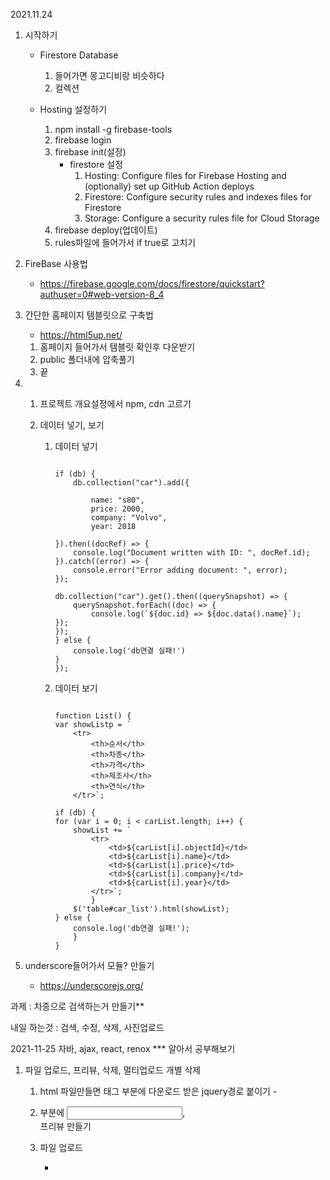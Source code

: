 2021.11.24

1. 시작하기
    - Firestore Database
        1. 들어가면 몽고디비랑 비슷하다
        2. 컬렉션
        <!--table ---- collection
        - row ---------- document
        그리고 몽고디비와 같이 정렬이없고, 순서도 따로 없다--> 

    -   Hosting 설정하기 
        1. npm install -g firebase-tools
        2. firebase login
        3. firebase init(설정)
            - firestore 설정 
              1. Hosting: Configure files for Firebase Hosting and (optionally) set up GitHub Action deploys
              2. Firestore: Configure security rules and indexes files for Firestore
              3. Storage: Configure a security rules file for Cloud Storage
        4. firebase deploy(업데이트)    <!-- 외부에서 하게 되면 사용이 끝나고 logout을 한다-->     
        5. rules파일에 들어가서 if true로 고치기       
        


2. FireBase 사용법
    - https://firebase.google.com/docs/firestore/quickstart?authuser=0#web-version-8_4


3. 간단한 홈페이지 템블릿으로 구축법
    - https://html5up.net/

    1) 홈페이지 들어가서 템블릿 확인후 다운받기
    2) public 폴더내에 압축풀기
    3) 끝    


4. 
    1. 프로젝트 개요설정에서 npm, cdn 고르기

    2. 데이터 넣기, 보기

        1) 데이터 넣기

            ```

            if (db) {
                db.collection("car").add({

                    name: "s80",
                    price: 2000,
                    company: "Volvo",
                    year: 2018

            }).then((docRef) => {
                console.log("Document written with ID: ", docRef.id);
            }).catch((error) => {
                console.error("Error adding document: ", error);
            });

            db.collection("car").get().then((querySnapshot) => {
                querySnapshot.forEach((doc) => {
                    console.log(`${doc.id} => ${doc.data().name}`);
            });
            });
            } else {
                console.log('db연결 실패!')
            }
            });

            ```

        2) 데이터 보기

            ```      

            function List() {
            var showListp = `
                <tr>
                    <th>순서</th>
                    <th>차종</th>
                    <th>가격</th>
                    <th>제조사</th>
                    <th>연식</th>
                </tr>`;

            if (db) {
            for (var i = 0; i < carList.length; i++) {
                showList += `
                    <tr>
                        <td>${carList[i].objectId}</td>
                        <td>${carList[i].name}</td>
                        <td>${carList[i].price}</td>
                        <td>${carList[i].company}</td>
                        <td>${carList[i].year}</td>
                    </tr>`;
                    }
                $('table#car_list').html(showList);
            } else {
                console.log('db연결 실패!');
                }
            }

            ```

5. underscore들어가서 모듈? 만들기
    - https://underscorejs.org/ 
    <!-- 이번에는 안했음 -->



과제 : 차종으로 검색하는거 만들기**

내일 하는것 : 검색, 수정, 삭제, 사진업로드





2021-11-25
 자바, ajax, react, renox *** 알아서 공부해보기

1. 파일 업로드, 프리뷰, 삭제, 멀티업로드 개별 삭제

    1) html 파일만들면 <head> 태그 부분에 다운로드 받은 jquery경로 붙이기
            - <script src="js/jquery.js"></script>

    2) <body> 부분에 <input>, <div>프리뷰 만들기

    3) 파일 업로드
        - <script>를 <body> 아래에 생성해서 사용함

        - 파일이 1개이상 선택되어 실행되게함 

        - 특징
            - FileReader 객체 : 파일 소스를 읽어 들인다
            - XMLHttpRequest 객체를 이용한 Ajax와 유사하다. 
            - fetch, axios, jquery ajax ...
        
        - 이미지를 모두 읽어 들이면 실행하도록 설정한다 *  

        - 함수이름 만들때는 동사 + 명사로 만듦 보통 on 은 이벤트 핸들러(변수 =  동사, 메소드 = 명사)

        - function = 화살표(=>) 함수다

        ```

        function readImage(input) {
            if (input.files.length !=0 && input.files[0]) {
                const reader = new FileReader();
                reader.onload = function (e) {  // * 특징
                    imgTag = `<img src=${e.target.result} />`;
                    $('div#프리뷰name').append(imgTag);
                }
                render.readAsDataURL(input.files[0]);
            }
        }

        ```

    4) 파일 프리뷰       
        - 서버가 실행된 상태에서 테스트 가능

        - jquery는 이벤트가 튀는 경우가 있다

        ```
        function readImage(input) {
            for (var i= 0; i<input.files.length; i++) {
            var readfileURL = URL.createObjectURL(input.files[0]);

            var imgTag = `<img src = ${readfileURL} />`;
            $('div#preview-image').append(imgTag);
            
            // 이미지를 로딩 후에 메모리에서 해제하는 작업
            $('div#preview-image>img').on('load', function(e) {
                URL.revokeObjectURL($(this).attr('src'));
            })
        }

        ```


    5) 프리뷰 파일 삭제

        - 프리뷰함수에 readImage에 같이 쓰면된다

        ```
        <input type="button" id="deleteBtn" value="삭제" />; // 이거를 이미지 태그에 넣는다

        $('input.deleteBtn').on('click', function (evt) {
            $('div#preview-image').html(""); // 이미지 지우기
            inpput.value = ""; // 인풋된 파일명 지우기
        })

        ```

    6) 프리뷰 파일 다중 업로드시 개별 삭제

        - 파일 업로드할때 FileList를 동적으로 변경 시켜야한다

        - input 태그에 index를 넣어서 활용하면 된다

        - 참고사이트 https://coco-log.tistory.com/161

        ```
        <input data-index${input.files[i].lastmodified} type="button" id="deleteBtn" value="삭제" />; 
        // data-index${input.files[i].lastmodified}를 추가해 넣는다

        삭제 태그아래에 추가로 적는다
        var filleArr = Array.from(input.files);
        newArr = fileArr.filter(function (file) {
            return file.lastmodified ! = evt.target.dataset.index;
        });

        var datTransfer = new DataTransfer();
        for(var i=0;  i<newArr. length; i++) {
            DataTransfer.items.add(newArr[i]);
        }
        input.files = DataTransfer.files;

        if (this){
            var imgItem = $(this).prev()
        })

        ```


2. firebase와 결합하기

    1) 위에서 했던걸 그대로 스크립트를 가지고온다.

    2) 태그들을 정리한다.

    3) 이미지 파일 업로드
        - saveBtn 쪽을 수정한다

        ```

        var newFileName = ""; // 개체선언
        var downloadUrl = ""; // 개체선언

        var timestamp = new Date().getTime();
        var fileData = $('input#imageSelector')[0].files[0];
        var fileDataName = fileData.name;
        // 파일 확장자 추출하기
        var suffix = fileDataName.substr(fileData.name.lastIndexOf("."));
        var newFileName = timestamp + suffix;
        // 파일 저장 경로
        var uploadRef = storage.ref();
        // 서버에 저장 하위 폴더 만들기 - 자식폴더 경로에 올리기
        var fileSavePath = uploadRef.child(newFileName);
        console.log("fileSavePath>>>> ", fileSavePath);
        // 파일을 storage에 저장하기 - put()
        var result = fileSavePath.put(fileData).then(function (snapshot) {
          // 사진 저장 완료 후 처리 부분.
          snapshot.ref.getDownloadURL().then(function (downloadUrl) {
            saveData(name, price, company, year, newFileName, downloadUrl);
          }).catch(function (err) {
            console.error(">>>>> Error get downloadUrl : ", err);
          });
        }).catch(function (err2) {
          console.error(">>>>> Error put file : ", err2);
        });

        ```

    4) 삭제 구현
        - loadData쪽을 수정한다

        ```

        showList(); //showList를 호출한다
          $('input.delRowBtn').on('click', function (evt) {
            
            // 이미지 삭제, 데이터 삭제
            var objectId = evt.target.dataset.index;
            var imgUrl = evt.target.dataset.imgurl;

            console.log(imgUrl); // 선언한 imgURL이 잘오나 확인한다

            db.collection('cars').doc(objectId).delete().then(function () {
              var delImgRef = storage.ref().child(imgUrl).delete().then(function () {
                alert('이미지와 데이터 삭제 완료');
                loadData();
              }).catch(function (err2) {
                console.log('이미지 삭제 실패 >>> ', err2);
              }) // 이미지 삭제가 안되면 보통 index쪽에서 호출이 안되는  문제가 있다
            }).catch(function (err) {
              console.log('데이타 삭제 실패 >>> ', err);
            });

        ```
        


11.25과제 수정, 상세보기

11.29

- 김범준 강사님 git주소
    - https://github.com/comstudy21joon/addinedu

- heroku(무료)
    - firebase와 유사하다. 파이썬이나 노드js를 사용 가능하다
        - 사이트 주소 https://www.heroku.com/

- firebase는 노드js를 사용하려면 functions를 사용하는데 이거는 유료다. 때문에 nodejs를 하는건 AWS가 더 유용하다.

- 클라우드 서비스
    - 참고 자료
        - https://m.blog.naver.com/PostView.naver?isHttpsRedirect=true&blogId=acornedu&logNo=220965470213

    - iaas = AMW (아마존같은것) 
        - 서버를 직접 구축하고 사용 하는것

    - PaaS = 파이어베이스,히로쿠,윈도우 (지금 배우고 있는것)
        - 서버를 구축안하고 사용하는것(개발만 하면 되는것)

    - SaaS = 일반사용자가쓰는 클라우드서비스
        - 네이버클라우드 구글클라우드같은것

1. React와 Firebase 연동하기

    1). react 폴더로 선언하기 
        - cmd 창에 ' npx create-react-app . '
    
    2) git허브 하기
        - git init
        - git remote add origin 주소
        - git add .
        - git push -u origin master 

    3) firebase 설치
        - 8 버전 설치하기(react할 폴더에)
            - npm install -s firebase@8 (-s는 이곳에만 설치//@8은 8버전으로 설치 한다는 뜻)
            - firebase를 dependencies에 추가하기 위해서 설치해야한다
        
        - 여태까지 우리는 firebase를 CDN으로 사용했는데 REACT에서는 NPM방식으로 해야하기때문에
            모듈을 만들어 설정을 해야한다.

        - 나중에 만들어서 build를 한다. 그것으로 나온 결과를 통해서 firebase로 deploy를 한다 때문에 따로만드는게    편하다(같이 만들어도 되지만 복잡하게 꼬일 수 도 있기 때문에)
            - npm run build를 사용하면 모든결과물이 하나로 묶인다. 이걸 build 폴더로 옮겨서 firebase로 옮겨서 deploy를 한다 (보통 REACT 완성하고 사용한다)

        
        1) 다운이 끝나면 src 폴더에 fbase.js를 만든다

        2) fbase.js에 기록한다
            ```
            import firebase from "firebase/app"

            // 이 내용은 firebase에서 내가 만든 프로젝트 설정 아래에 npm에 있다
            const firebaseConfig = {
                apiKey: ,
                authDomain: ,
                projectId: ,
                storageBucket: ,
                messagingSenderId: ,
                appId: ,
                measurementId: 
            };        

            export default firebase.initializeApp(firebaseConfig)
                //default는 한개만 넘긴다. const는 여러개를 넘긴다
            ```
            
            - fbase.js로 들어가서 id값들을 (process.env.설정값)으로 바꾼다

        3) index.js 들어간다

            ```
            import firebase from './fbase'
            ```

            입력한다.

        4) 인증키는 .env파일에 숨겨두고 깃허브에 올라가지 공개안되게 해야한다.
            - apiKey와 appId는 필수적으로 숨겨주는게 좋다

            - 프로젝트 진행할 폴더에 .env 파일을 만든다
                ```
                REACT_APP_API_KEY= 
                REACT_APP_PROJECT_ID= 
                REACT_APP_MESSAGING_SENDER_ID= 
                REACT_APP_APP_ID=
                
                //REACT_APP(REACT_APP은 환경변수이다)_APP_ID(변수이름)
                id종류는 다가려주는게 좋다
                ```

            - .gitignore 파일에 #misc있는 곳에 .env 를 추가로 적어준다
                - .env를 add할때 제외한다는 것이다.


    4) src 폴더 아래에 components와 routes 폴더를 만든다
        - routes 폴더에는 Aut.js, EditProfile.js, Home.js, Profile.js를 만든다
            - Auth.js, EditProfile.js, Home.js, Profile.js에 코딩을 한다
                ```
                export default function Auth() {
                    return (
                        <div>Auth page</div>
                    );
                }  
                    // 나머지는 이름만 바꿔서하면된다. 화살표 함수 사용가능
                ```

        - components 폴더에는 기존에 App.js를 이동시키고 Router.js를 만든다
            - npm install -s react-router-dom 을한다

        
    5) Router.js 에 코딩을 한다
            ```
            import { BrowserRouter, Route, Routes} from "react-router-dom";
            import Home from "../routes/Home";
            import Profile from "../routes/Profile";
            import Auth from "../routes/Auth";


            export default function AppRouter () {
                return(
                    <BrowserRouter>
                        <Routes>
                            <Route exact path="/" element={<Home />}>                    
                            </Route>
                            <Route exact path="/profile" element={<Profile />}>                    
                            </Route>
                            <Route exact path="/auth" element={<Auth />}>                    
                            </Route>
                        </Routes>
                    </BrowserRouter>
                )
            }
            ```

    6) App.js도 수정을 한다
        ```
        import AppRouter from "./Router";


        function App() {
        return (
            <AppRouter />
        );
        }

        export default App;

        ```
    7) 구글 아이디와 깃허브 추가하기
        - firebase 홈페이지에 들어간다

        - AuthenTication에 들어가서 Sing-in method에 들어가 새 제공탭에서 구글, 이메일 , 깃허브를 추가한다

        - 깃허브 추가방법은 깃허브를 누르고 url을 복사한 후에 깃허브 홈페이지들어가서 setting 탭으로 들어가 oAuth에 들어가서 url을 집어넣고 계정을 복사해서 넣고 비밀번호를 넣는다


2. firebase 요소들 가져오는 방법
    - fbase.js에 들어간다.
    - 사용할 요소들을 import 하고 export 한다
        ```        
        import "firebase/auth"; (계정)
        import "firebase/firesotre"; (데이터베이스 저장)
        import "firebase/storage"; (파일 저장)

        export const authService = firebase.auth();
        export const storageService = firebase.storage();
        export const dbService = firebase.firestore();
        export const firebaseInstance = firebase;

        ```

    - storage와 firesotre(db)의 차이점은?
        - storage는 파일 또는 물리적 저장소의 객체 스토리가 될 수 있다
        - db는 조직화된 데이터가 저장된 장소이다

        - db는 storage의 일종이다

        - sotrage는 텍스트, 이미지, 영상등 다양한 종류가 저장이가능하다
        - db는 ID, record, 거래정보 같은 구조적 또는 반구조적 데이터가 저장이된다.

        - 즉, 스토리지는 파일형태가 되면 무엇이든 담을 수 있고, DB는 담기위해서 가공해야한다. 예를 들면 글의 제목과 내용은 DB에 저장이 되지만, 업로드 파일들은 스토리지에 저장이 된다.

    - firebase 요소가 필요한곳에 import해주면 끝난다
        ```
        만약에 Auth.js에서 authService와 firebaseInstance를 사용 하고 싶다면
        Auth.js에 들어간후에

        import { authService, firebaseInstance //사용할 요소들 } from "fbase";

        를 입력하면 된다
        ```


3. src 기본 베이스 경로로 지정하기
    - 제일 상단 폴더에 전역으로 작용하도록 파일을 만든다. 
    - jsconfig.json으로 만들었다
        ```
        {
            "compilerOptions": {
                "baseUrl": "src"
            },
            "include": ["src"]
        }
        ```
        를 입력하면 된다.


4. 네비 바 만들기
    - componets 폴더에 Nav.js를 만든다

    - 네비바는 웹 사이트에서 가장 많이 클릭하는 것으로 모든페이지에 들어가는게 좋다

    - 메뉴를 의미하는 것으로 보기도 좋고 편리하게 만들수 있다

    - React에서 react-router를 이용해 페이지 전환을 하기위해서는 react-router-dom의 Link 요소를 이용해야한다
        ```
        import { Link } from "react-router-dom";
        ```
        이걸 상단부에 입력을 한다.

    - 나머지는 다른것과 똑같이 함수를 만들고 export 시킨다.


5. App.js 설정하기
    - 이곳을 통해서 설정한 요소들을 모아서 index.js로 이동하여 웹을 구성한다

    - 메인페이지 같은 것이다

6. Router.js 
    - Route는 페이지를 연결시켜주는 것이다.

    - Router.js는 그런 파일은 아니지만 App.js에 입력이 많다면 복잡해서 중간다리로 생각하고 만들었다.

    - 중간다리로 다른요소들을 가지고와서 조합한다.(firebase,메인페이지,Navi,회원가입등등)

    - react-router-dom에 내장된 컴포넌트들(BrowserRouter, Routes, Route, Link)
        - BrowserRouter : html5의 history API를 통해 UI를 업데이트한다
        - Routes : Route로 생성된 자식요소 중에 매칭되는 첫번째 Route를 렌더링해준다 이것을 이용해 특정 컴포넌트만 렌더링 해서 화면에 띄울 수 있다.
        - Route : 요소별로 원하는 url을 지정한다.
        - Link: 지정한 URL로 이동하게 해준다 새로운페이지를 불러오는 것이므로 기존 요소들의 상태값은 소멸된다.
    
    - 로그인하고 로그아웃 만들기
        ```
        // 내장컴포넌트가져오기
        import { BrowserRouter, Routes, Route } from "react-router-dom";

        // 가지고온 요소들
        import Home from "routes/Home";
        import Profile from "routes/Profile";
        import Auth from "routes/Auth";
        import EditProfile from "routes/EditProfile";

        //네비바
        import Nav from "components/Nav";

        export default function AppRouter({ isLoggedIn, setIsLoggedIn //가지고갈 요소 }) {
        return (
            <BrowserRouter>
            <Nav />
            <Routes>
                {isLoggedIn ? ( // 로그인이 된다면
                <>
                    <Route exact path="/" element={<Home />} />
                    <Route path="/profile" element={<Profile />} />
                    <Route path="/edit" element={<EditProfile />} />
                </>
                ) : (   // 로그인 상태가 아니라면 회원가입을 띄운다
                <Route exact path="*" element={<Auth />} />
                )}
            </Routes>
            </BrowserRouter>
        );
        }       

        ```

7. 회원가입과 로그인 만들기
    - Auth.js가 로그인상태가 아니라면 띄우는 것으로 여기에 구성한다

    - firebase에서 회원가입서비스와 firebase 객체를 사용해야한다

    - Hook 구조분해이다
        - 참고사이트 https://developer.mozilla.org/ko/docs/Web/JavaScript/Reference/Operators/Destructuring_assignment

        ```
        //Hook에서 요소를 빼내서 선언하는 것
        var ~~~ = [요소, 요소, 요소];        
        ```

    - useState를 사용해서 클래스 기반 컴포넌트함수를 제작한다. 첫번째 원소는 상태값을 저장할 변수고, 두번째 원소는 상태값을 갱신할 때 사용 할 함수다.
        - 상태 값 갱신 함수를 사용하지 않고 직접 젼수를 다른 상태값으로 하면 반영이 안된다
        - 클래스 컴포넌트에서 state갱신할 때는 반드시 setState를 사용해야 한다.
        - 값이 바뀌면 자동으로 렌더링 된다.

    - firebase에 저장된 SNS아이디로 로그인하기
        - SNS 함수는 firebase auth에 저장된 함수를 부르면된다.
        ```

        const onSnsLogin = async function (event) {
            
            // fbase.js에  firebase 객체를 사용하도록 설정 필요하다.
            var provider;
            if (event.target.name === "google") {
            provider = new firebaseInstance.auth.GoogleAuthProvider();
            } else if (event.target.name === "github") {
            provider = new firebaseInstance.auth.GithubAuthProvider();
            }
            const data = await authService.signInWithPopup(provider);
            console.log(data);
        };

        ```

    -
8. 로그아웃 처리
    - 로그인 후에는 Home.js 가 나오는데 로그아웃 버튼을 만든다
    - 그 후에 파이어베이스에서 있는 로그아웃 처리를 사용한다

    ```
    <button
        onClick={function (event) {
          authService.signOut(); // 파이어베이스 로그아웃 처리
        }}>
        Logout
    </button>
    ```


11.30

li에 key값

1. 복습한 것
    - 보내 줄 요소들 한테 태그에 추가한다
    ```
    하위 요소에 있는 Message에 msg, userObj를 주고싶다 하면 태그에 이렇게 추가하면 된다
    ex) <Message msg={msg} userObj={userObj} />
    ```

    - useState를 많이 사용한다. 다시 확인해보기

    - true flase로 로그인하고 안했다면 나오는 버튼 만들기
        - 구조
        ```
        {상태값 ? (
            <나타낼 html>            
        ) : (
            <아닐때 나올 html>
        )}
        ```

        - 적용 예시
        ```
        <li>
            {isLoggedIn ? ( // 로그인이 되어있다면
            <button
                onClick={function (event) {
                authService.signOut(); // 파이어베이스 로그아웃 처리
                }}
            >
                Logout
            </button>
            ) : ( // 로그아웃이라면
            <>로그인 되어있지 않음</>
            )}
        </li>
        ```


2. 입력된 글을 삭제하기
    - 함수 만들기
        - async로 클릭시 페이지가 안바뀌게 하기
        - objId로 대상지정 후 삭제
        
    예시)
    ```
    1번 방법
    async function onDelClick(objId) {        
        const data = await dbService.doc(`messages/${objId}`).delete();
    }

    2번 방법
    async function onDelClick(objId) {
        const data = await dbService.collection("messages").doc(objId).delete();
    }

    버튼에 클릭시 함수가 실행해주도록 세팅
    <button
        onClick={function (event) {
            onDelClick(msg.id);
        }}
        >
        삭제
    </button>
    ```
    
3. 로그인된 유저가 맞다면 자기가 쓴글 수정하거나 삭제하기
    - 복습했던 조건문 사용

    - 이번엔 로그인된 유저(userObj.uid)가 글을쓴 유저(creatorId)가 동일인인지 확인

    ```
    <li>
      <span style={{ display: "inline-block", width: "400px" }}>
        {editing ? (
          <input
            type="text"
            value={newMsg}
            onChange={function (event) {
              setNewMsg(event.target.value);
            }}
          />
        ) : (
          <>
            {msg.text}({msg.creatorEmail})
          </>
        )}
      </span>
      {userObj.uid === msg.creatorId ? (
        <>
          <button
            onClick={function (event) {
                setEditing(!editing);
                if (editing){
                    dbService.doc(`message/${msg.id}`).update({text:newMsg})
                }
            }}
          >
            {editing ? "수정완료" : "수정"}
          </button>
          <button
            onClick={function (event) {
              onDelClick(msg.id);
            }}
          >
            삭제
          </button>
        </>
      ) : (
        <></>
      )}
    </li>
    ```

4. 입력된 이미지 실시간 변경하기
    - 실시간 갱신되도록 이벤트 핸들러 사용
        - .get() 대신 .onSnapshot()으로 대체한다
    
    예시
    ```
    useEffect(() => {

        dbService.collection("messages").onSnapshot((snapshot) => {
        const newMsgs = snapshot.docs.map((doc) => {
            return {
            id: doc.id, 
            ...doc.data(), // ...은 구조분해로 기존데이터를 복사해서 사용한다
            };             // 뒤에 놓으면 뒤로 복사해 붙인다
        });
        setMsgs(newMsgs);
        });
    }, []);
    ```

5. 이미지 미리보기, 삭제, 업로드 만들기
    - 파일입력과 삭제를 html만들기
    ```
    //이미지 파일 넣는 버튼생성(image/* 은 image를 모두포함)
    <input type="file" id="image" accept="image/*" onChange={onLoadImg} /> 

    <div id="prev_image">선택 사진 미리보기 :<img width="150" src={imgFiles}    alt="preview" /></div>
      <button onClick={onClearImg}>이미지 삭제</button>

    ```

    - 이미지 임의 URL 생성하기
        - useState를 사용한다
        ```
        const [imgFiles, setImgFiles] = useState("");
        ```

        - input된 이미지 URL을 가져온다
            - onChange로 함수넣는다

        ```
        //URL을 생성(URL.createObjectURL)하고 타겟된 파일을 지정(.files[0])
        onChange((event) => {
            setImgFiles(URL.createObjectURL(event.target.files[0]));
        })
        
        ```

        - 이 URL로 <img> 태그에 src로 경로지정한다

    - 미리보기 이미지 삭제
        - 저장된 URL을 null로 만든다
    
        ```
        function onClearImg() {
            setImgFiles(null);    
        }
        ```

    - 업로드 onSumbit함수 수정
        - 파일이름 지정을 위해 시간과 파일 끝부분 데이터 추출
        ```

        var 시간값 = new Date().getTime()
        var 끝부분 = 이미지.name.substr(이미지.name.lastIndexOf("."))
        var 저장이름 = 시간값 + 끝부분
        
        스토리지에 저장하기
        var 경로값 = storageServic.ref().child(저장이름)
        var 결과 = await 경로값.put(이미지파일)
        db쓸값 = 결과.ref.getDownloadURL()

        그리고 db에 저장되는 곳에
        imageUrl : 쓸값

        ```



12.01

- 강사님 node.js & mongodb 수업 Git 주소
    - https://github.com/comstudy21joon/addinedu_nodejs.git

1. node.js
    1) express
    2) view engine

    3)  노드 설정하기
        - npm init -y (노드 초기화)

        - public/ upload/ views 폴더 만들기

        - git 설정하기
            - git init
            - git remote add origin 경로
            - git add .
            - git commit -m"쓸말"
            - git push -u origin master

        - express 설치 
            - npm install express --save

        - git 이그노어 만들기
            - https://www.toptal.com/developers/gitignore
            - 들어가서 제외할 파일들 설정하고 생성 후에 다른이름 저장으로 만듬

        - nodemon 설치하면 매번 서버를 재실행 안해도됨
            - npm install nodemon --save-dev
            - pack.json 파일에서 script 부분 수정
    
    4) views 폴더에서 ejs나 pug로 사용하면 편함(서브 페이지)
        - view엔진은 서버사이드기술(백앤드)
        - react는 프론트앤드로 다르다
        - ejs 인스톨하기
            - npm install --save ejs (node_module안에 ejs를 저장한다)
    
    5) Post 방식 사용하기
        - // bodyParser 미들웨어 사용 - POST방식 전송에서 body의 데이터를 접근 가능해진다
            ```
            app.use(express.json());
            app.use(express.urlencoded({ extended:true }));
            ```

        - url 변수 받는방법
            - <a href "주소/:(id) ?(id))">
            - : 클론은 반드시 붙여야 한다
            - :(id)는 params로 받는 방법
            - ?(id)는 query로 받는 방법

2. 서버 구축하기
    - express 선언
        ```
        const express = require("express");
        const app = express();        
        ```

    - 라우터 선언
        ```
        const router = express.Router();
        ```

    - 서버생성
        ```
        app.use("/", router);
        const server = http.createServer(app);
        server.listen(3000, () => {
        console.log("서버 실행 중 : http://localhost:3000");
        });
        ```
    
    - views엔진 사용
        ```
        app.set("view engine", "ejs");
        app.set("views", __dirname + "/views");
        ```

    - get방식 기본페이지 틀
        - req와 res순서가 바뀌어선 안된다
        ```
        router.route("/").get((req, res) =>{
            res.end();
        })
        ```
    
    1)  파일을 넣기(read)
        - 선언된 파일 리스트가 있을때 html로 뿌려주는 방법
        - 예를 들어 car_list가 있다
        - 그것을 car_list.ejs에 넣고 싶다
        
        ```
        router.route("/주소").get((req, res) =>{
            var 데이터명 = {title:"list", list: list };

            req.app.render("list", 데이터명, (err, html)=>{
                res.end(html); //res 해야함
            })
        })
        ```
    
    2) 파일 만들기(create)
        - 보내준 파일을 업데이트
        - post 방식사용
        - post는 body에 정보를 받아옴

        ```
        router.route("/주소").post((req,res)=>{
            var 데이터명 ={
                필드명 : req.body.가져온필드명
                ...
            }

            데이터테이블.push(데이터명) // 데이터 만드는 작업
            res.redirect("/이동url경로") // 경로로 새로고침한다 "/경로"에서 /는 절대경로
        })
        ```

    3) 파일 상세보기
        - 상세보기는 read와 같은 get 방식
            ```
            router.route("/주소/:고유번호").get((req, res) =>{
                function 함수명(구유번호) {
                var no = Number(고유번호);
                var 데이터 = null;
                for (var i = 0; i < car_list.length; i++) {
                    if (car_list[i].no == no) {
                    carData = car_list[i];
                    break;
                    }
                }
                return carData;
                }
                var 데이터 = 함수명(req.params.고유번호); //params로 번호를 들고왔기 때문
                req.app.render("car_detail", {car:데이터명}, (err, html) =>{
                    res.end(html); //read와 똑같이 끝남
                })
            })
            ```

    4) 상세보기에서 수정하기(update)
        - 수정은 read와 같은 get으로 저장된 데이터를 가지고온 후에 create처럼 post로 보내서 수정을 한다
            ```
            router.route("/car_modify/:no").get((req, res) => {            

            var carData = findCarData(req.params.no);
                req.app.render("car_modify", { car: carData }, (err, html) => {
                    res.end(html);
                });
            });

            router.route("/car_modify").post((req, res) => {

            // 수정된 정보가 반영
            var carData = {
                no: req.body.no,
                name: req.body.name,
                price: req.body.price,
                company: req.body.company,
                year: req.body.year,
            };
            var idx = findIndex(req.body.no);
            car_list[idx] = carData;

            // 목록 페이지로 갱신
            res.redirect("/car_list");            
            });
            ```

        - 이렇게 두개의 router를 만든다

    5) 삭제하기(deleta)
        - post 방식으로 보내서 지운다

        ```
        router.route("/car_delete/:no").post((req,res) =>{

            var no = findIndex(req.params.no);
            car_list[idx] = carData;
            
            car_list.delete(req.body.no);
            res.redirect("/car_list"); // 페이지 갱신하기
        });
        ```
